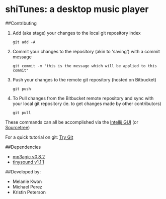 # shiTunes: a desktop music player

##Contributing
1. Add (aka stage) your changes to the local git repository index

    ```git add -A```

2. Commit your changes to the repository (akin to 'saving') with a commit message

    ```git commit -m "this is the message which will be applied to this commit"```

3. Push your changes to the remote git repository (hosted on Bitbucket)

    ```git push```

4. To Pull changes from the Bitbucket remote repository and sync with your local git repository (ie. to get changes
made by other contributors)

    ```git pull```

These commands can all be accomplished via the [Intellij GUI](http://www.jetbrains.com/idea/webhelp/using-git-integration.html) 
(or [Sourcetree](http://www.sourcetreeapp.com/))

For a quick tutorial on git: [Try Git](https://try.github.io/levels/1/challenges/1)

##Dependencies
* [mp3agic v0.8.2](https://github.com/mpatric/mp3agic)
* [tinysound v1.1.1](https://github.com/finnkuusisto/TinySound)

##Developed by:
* Melanie Kwon
* Michael Perez
* Kristin Peterson